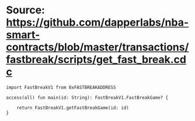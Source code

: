 # Source: https://github.com/dapperlabs/nba-smart-contracts/blob/master/transactions/fastbreak/scripts/get_fast_break.cdc

```
import FastBreakV1 from 0xFASTBREAKADDRESS

access(all) fun main(id: String): FastBreakV1.FastBreakGame? {

    return FastBreakV1.getFastBreakGame(id: id)
}
```